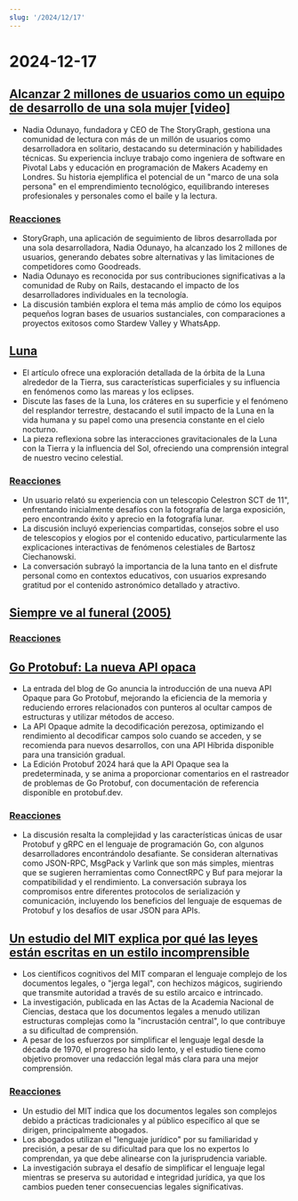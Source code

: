 ```yaml
---
slug: '/2024/12/17'
---
```


# 2024-12-17

## [Alcanzar 2 millones de usuarios como un equipo de desarrollo de una sola mujer [video]](https://brightonruby.com/2024/getting-to-2-million-users-as-a-one-woman-dev-team/)

- Nadia Odunayo, fundadora y CEO de The StoryGraph, gestiona una comunidad de lectura con más de un millón de usuarios como desarrolladora en solitario, destacando su determinación y habilidades técnicas. Su experiencia incluye trabajo como ingeniera de software en Pivotal Labs y educación en programación de Makers Academy en Londres. Su historia ejemplifica el potencial de un "marco de una sola persona" en el emprendimiento tecnológico, equilibrando intereses profesionales y personales como el baile y la lectura.

### [Reacciones](https://news.ycombinator.com/item?id=42441333)

- StoryGraph, una aplicación de seguimiento de libros desarrollada por una sola desarrolladora, Nadia Odunayo, ha alcanzado los 2 millones de usuarios, generando debates sobre alternativas y las limitaciones de competidores como Goodreads.
- Nadia Odunayo es reconocida por sus contribuciones significativas a la comunidad de Ruby on Rails, destacando el impacto de los desarrolladores individuales en la tecnología.
- La discusión también explora el tema más amplio de cómo los equipos pequeños logran bases de usuarios sustanciales, con comparaciones a proyectos exitosos como Stardew Valley y WhatsApp.

## [Luna](https://ciechanow.ski/moon/)

- El artículo ofrece una exploración detallada de la órbita de la Luna alrededor de la Tierra, sus características superficiales y su influencia en fenómenos como las mareas y los eclipses.
- Discute las fases de la Luna, los cráteres en su superficie y el fenómeno del resplandor terrestre, destacando el sutil impacto de la Luna en la vida humana y su papel como una presencia constante en el cielo nocturno.
- La pieza reflexiona sobre las interacciones gravitacionales de la Luna con la Tierra y la influencia del Sol, ofreciendo una comprensión integral de nuestro vecino celestial.

### [Reacciones](https://news.ycombinator.com/item?id=42443229)

- Un usuario relató su experiencia con un telescopio Celestron SCT de 11", enfrentando inicialmente desafíos con la fotografía de larga exposición, pero encontrando éxito y aprecio en la fotografía lunar.
- La discusión incluyó experiencias compartidas, consejos sobre el uso de telescopios y elogios por el contenido educativo, particularmente las explicaciones interactivas de fenómenos celestiales de Bartosz Ciechanowski.
- La conversación subrayó la importancia de la luna tanto en el disfrute personal como en contextos educativos, con usuarios expresando gratitud por el contenido astronómico detallado y atractivo.

## [Siempre ve al funeral (2005)](https://www.npr.org/2005/08/08/4785079/always-go-to-the-funeral)

### [Reacciones](https://news.ycombinator.com/item?id=42435972)

## [Go Protobuf: La nueva API opaca](https://go.dev/blog/protobuf-opaque)

- La entrada del blog de Go anuncia la introducción de una nueva API Opaque para Go Protobuf, mejorando la eficiencia de la memoria y reduciendo errores relacionados con punteros al ocultar campos de estructuras y utilizar métodos de acceso.
- La API Opaque admite la decodificación perezosa, optimizando el rendimiento al decodificar campos solo cuando se acceden, y se recomienda para nuevos desarrollos, con una API Híbrida disponible para una transición gradual.
- La Edición Protobuf 2024 hará que la API Opaque sea la predeterminada, y se anima a proporcionar comentarios en el rastreador de problemas de Go Protobuf, con documentación de referencia disponible en protobuf.dev.

### [Reacciones](https://news.ycombinator.com/item?id=42434947)

- La discusión resalta la complejidad y las características únicas de usar Protobuf y gRPC en el lenguaje de programación Go, con algunos desarrolladores encontrándolo desafiante. Se consideran alternativas como JSON-RPC, MsgPack y Varlink que son más simples, mientras que se sugieren herramientas como ConnectRPC y Buf para mejorar la compatibilidad y el rendimiento. La conversación subraya los compromisos entre diferentes protocolos de serialización y comunicación, incluyendo los beneficios del lenguaje de esquemas de Protobuf y los desafíos de usar JSON para APIs.

## [Un estudio del MIT explica por qué las leyes están escritas en un estilo incomprensible](https://news.mit.edu/2024/mit-study-explains-laws-incomprehensible-writing-style-0819)

- Los científicos cognitivos del MIT comparan el lenguaje complejo de los documentos legales, o "jerga legal", con hechizos mágicos, sugiriendo que transmite autoridad a través de su estilo arcaico e intrincado.
- La investigación, publicada en las Actas de la Academia Nacional de Ciencias, destaca que los documentos legales a menudo utilizan estructuras complejas como la "incrustación central", lo que contribuye a su dificultad de comprensión.
- A pesar de los esfuerzos por simplificar el lenguaje legal desde la década de 1970, el progreso ha sido lento, y el estudio tiene como objetivo promover una redacción legal más clara para una mejor comprensión.

### [Reacciones](https://news.ycombinator.com/item?id=42438175)

- Un estudio del MIT indica que los documentos legales son complejos debido a prácticas tradicionales y al público específico al que se dirigen, principalmente abogados.
- Los abogados utilizan el "lenguaje jurídico" por su familiaridad y precisión, a pesar de su dificultad para que los no expertos lo comprendan, ya que debe alinearse con la jurisprudencia variable.
- La investigación subraya el desafío de simplificar el lenguaje legal mientras se preserva su autoridad e integridad jurídica, ya que los cambios pueden tener consecuencias legales significativas.

<head>
  <meta property="og:title" content="Alcanzar 2 millones de usuarios como un equipo de desarrollo de una sola mujer [video]" />
  <meta property="og:type" content="website" />
  <meta property="og:image" content="https://og.cho.sh/api/og/?title=Alcanzar%202%20millones%20de%20usuarios%20como%20un%20equipo%20de%20desarrollo%20de%20una%20sola%20mujer%20%5Bvideo%5D&subheading=martes%2C%2017%20de%20diciembre%20de%202024%3A%20Resumen%20de%20Hacker%20News" />
</head>
